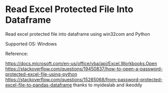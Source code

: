 # Read Excel Protected File Into Dataframe

Read excel protected file into dataframe using win32com and Python

Supported OS: Windows


Reference:

https://docs.microsoft.com/en-us/office/vba/api/Excel.Workbooks.Open
https://stackoverflow.com/questions/19450837/how-to-open-a-password-protected-excel-file-using-python
https://stackoverflow.com/questions/15285068/from-password-protected-excel-file-to-pandas-dataframe thanks to myidealab and ikeoddy
